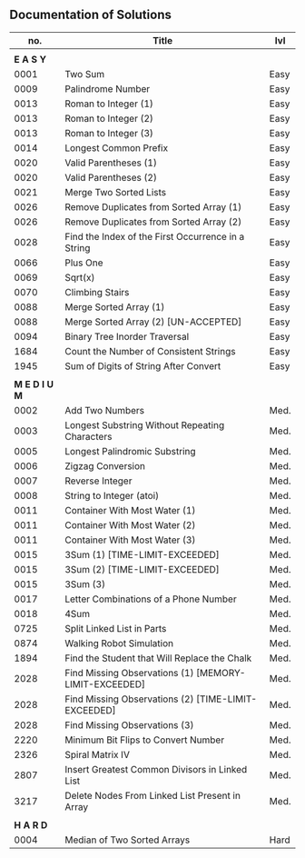 ##  Documentation of Solutions
   
| no.  | Title                                                 | lvl  |
| ---- | ----------------------------------------------------- | ---- |
|                                                                     |
| **E A S Y**                                                         |
| 0001 | Two Sum                                               | Easy |
| 0009 | Palindrome Number                                     | Easy |
| 0013 | Roman to Integer (1)                                  | Easy | 
| 0013 | Roman to Integer (2)                                  | Easy | 
| 0013 | Roman to Integer (3)                                  | Easy | 
| 0014 | Longest Common Prefix                                 | Easy |
| 0020 | Valid Parentheses (1)                                 | Easy |
| 0020 | Valid Parentheses (2)                                 | Easy | 
| 0021 | Merge Two Sorted Lists                                | Easy |
| 0026 | Remove Duplicates from Sorted Array (1)               | Easy |
| 0026 | Remove Duplicates from Sorted Array (2)               | Easy |
| 0028 | Find the Index of the First Occurrence in a String    | Easy |
| 0066 | Plus One                                              | Easy |
| 0069 | Sqrt(x)                                               | Easy |
| 0070 | Climbing Stairs                                       | Easy |
| 0088 | Merge Sorted Array (1)                                | Easy |
| 0088 | Merge Sorted Array (2) [UN-ACCEPTED]                  | Easy |
| 0094 | Binary Tree Inorder Traversal                         | Easy |
| 1684 | Count the Number of Consistent Strings                | Easy |
| 1945 | Sum of Digits of String After Convert                 | Easy |
|                                                                     |
| **M E D I U M**                                                     |
| 0002 | Add Two Numbers                                       | Med. |
| 0003 | Longest Substring Without Repeating Characters        | Med. |
| 0005 | Longest Palindromic Substring                         | Med. |
| 0006 | Zigzag Conversion                                     | Med. |
| 0007 | Reverse Integer                                       | Med. |
| 0008 | String to Integer (atoi)                              | Med. |
| 0011 | Container With Most Water (1)                         | Med. |
| 0011 | Container With Most Water (2)                         | Med. |
| 0011 | Container With Most Water (3)                         | Med. |
| 0015 | 3Sum (1)  [TIME-LIMIT-EXCEEDED]                       | Med. |
| 0015 | 3Sum (2)  [TIME-LIMIT-EXCEEDED]                       | Med. |
| 0015 | 3Sum (3)                                              | Med. |
| 0017 | Letter Combinations of a Phone Number                 | Med. |
| 0018 | 4Sum                                                  | Med. |
| 0725 | Split Linked List in Parts                            | Med. |
| 0874 | Walking Robot Simulation                              | Med. |
| 1894 | Find the Student that Will Replace the Chalk          | Med. |
| 2028 | Find Missing Observations (1) [MEMORY-LIMIT-EXCEEDED] | Med. |
| 2028 | Find Missing Observations (2) [TIME-LIMIT-EXCEEDED]   | Med. |
| 2028 | Find Missing Observations (3)                         | Med. |
| 2220 | Minimum Bit Flips to Convert Number                   | Med. |
| 2326 | Spiral Matrix IV                                      | Med. |
| 2807 | Insert Greatest Common Divisors in Linked List        | Med. |
| 3217 | Delete Nodes From Linked List Present in Array        | Med. |
|                                                                     |
| **H A R D**                                                         |
| 0004 | Median of Two Sorted Arrays                           | Hard |

